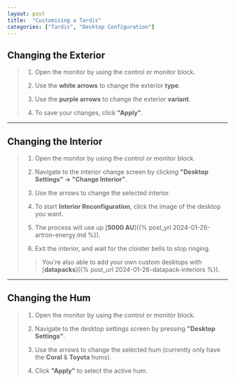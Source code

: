 ```yaml
---
layout: post
title:  "Customising a Tardis"
categories: ["Tardis", "Desktop Configuration"]
---
```


## Changing the Exterior

> 1. Open the monitor by using the control or monitor block.
>
> 2. Use the **white arrows** to change the exterior **type**. 
>
> 3. Use the **purple arrows** to change the exterior **variant**.
>
> 4. To save your changes, click **"Apply"**.

---

## Changing the Interior

> 1. Open the monitor by using the control or monitor block.
>
> 2. Navigate to the interior change screen by clicking **"Desktop Settings" -> "Change Interior"**.
>
> 3. Use the arrows to change the selected interior.
>
> 4. To start **Interior Reconfiguration**, click the image of the desktop you want.
>
> 5. The process will use up [**5000 AU**]({% post_yrl 2024-01-26-artron-energy.md %}).
>
> 6. Exit the interior, and wait for the cloister bells to stop ringing.
>
> > You're also able to add your own custom desktops with [**datapacks**]({% post_url 2024-01-26-datapack-interiors %}). 

---

## Changing the Hum

> 1. Open the monitor by using the control or monitor block.
>
> 2. Navigate to the desktop settings screen by pressing **"Desktop Settings"**.
>
> 3. Use the arrows to change the selected hum (currently only have the **Coral** & **Toyota** hums).
>
> 4. Click **"Apply"** to select the active hum.
